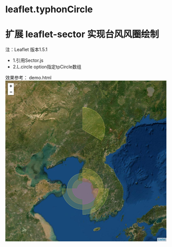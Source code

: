 # leaflet.typhonCircle
# 扩展 leaflet-sector 实现台风风圈绘制

注：Leaflet 版本1.5.1
- 1.引用Sector.js
- 2.L.circle option指定tpCircle数组

效果参考：
demo.html
![效果](/Image.png "图片Title")
